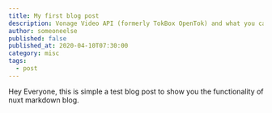 ```yaml
---
title: My first blog post
description: Vonage Video API (formerly TokBox OpenTok) and what you can build with it. The Video API is very robust and highly customisable, and in each post we’ll show how to implement it.
author: someoneelse
published: false
published_at: 2020-04-10T07:30:00
category: misc
tags:
  - post
---
```


Hey Everyone, this is simple a test blog post to show you
the functionality of nuxt markdown blog.
